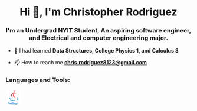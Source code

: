 <h1 align="center">Hi 👋, I'm Christopher Rodriguez</h1>
<h3 align="center"> I'm an Undergrad NYIT Student, An aspiring software engineer, and Electrical and computer engineering major.</h3>

- 🌱 I had learned **Data Structures, College Physics 1, and Calculus 3**

- 📫 How to reach me **chris.rodriguez8123@gmail.com**

<p align="left">
</p>

<h3 align="left">Languages and Tools:</h3>
<p align="left"> <a href="https://www.java.com" target="_blank" rel="noreferrer"> <img src="https://raw.githubusercontent.com/devicons/devicon/master/icons/java/java-original.svg" alt="java" width="40" height="40"/> </a> </p>

